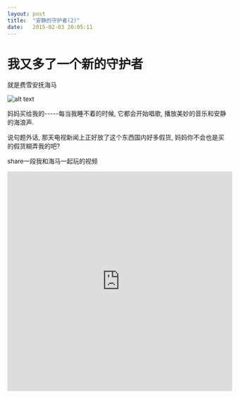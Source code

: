 ```yaml
---
layout: post
title:  "安静的守护者(2)"
date:   2015-02-03 20:05:11
---
```

我又多了一个新的守护者
=======
就是费雪安抚海马

![alt text][1]

妈妈买给我的-----每当我睡不着的时候, 它都会开始唱歌, 播放美妙的音乐和安静的海浪声.

说句题外话, 那天电视新闻上正好放了这个东西国内好多假货, 妈妈你不会也是买的假货糊弄我的吧?

share一段我和海马一起玩的视频

<iframe height="498" width="510" src="http://player.youku.com/embed/XODg1ODMwNDIw" frameborder="0" allowfullscreen="1"> </iframe>


  [1]: https://6d6f-moxigan-1259722256.tcb.qcloud.la/xy/57292e66.jpg